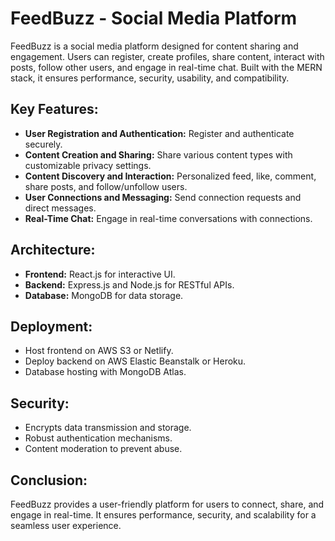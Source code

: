# FeedBuzz - Social Media Platform

FeedBuzz is a social media platform designed for content sharing and engagement. Users can register, create profiles, share content, interact with posts, follow other users, and engage in real-time chat. Built with the MERN stack, it ensures performance, security, usability, and compatibility.

## Key Features:
- **User Registration and Authentication:** Register and authenticate securely.
- **Content Creation and Sharing:** Share various content types with customizable privacy settings.
- **Content Discovery and Interaction:** Personalized feed, like, comment, share posts, and follow/unfollow users.
- **User Connections and Messaging:** Send connection requests and direct messages.
- **Real-Time Chat:** Engage in real-time conversations with connections.

## Architecture:
- **Frontend:** React.js for interactive UI.
- **Backend:** Express.js and Node.js for RESTful APIs.
- **Database:** MongoDB for data storage.

## Deployment:
- Host frontend on AWS S3 or Netlify.
- Deploy backend on AWS Elastic Beanstalk or Heroku.
- Database hosting with MongoDB Atlas.

## Security:
- Encrypts data transmission and storage.
- Robust authentication mechanisms.
- Content moderation to prevent abuse.

## Conclusion:
FeedBuzz provides a user-friendly platform for users to connect, share, and engage in real-time. It ensures performance, security, and scalability for a seamless user experience.
